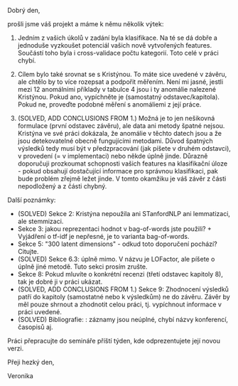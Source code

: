 Dobrý den,

prošli jsme váš projekt a máme k němu několik výtek:

1. Jedním z vašich úkolů v zadání byla klasifikace. Na té se dá dobře a jednoduše vyzkoušet potenciál vašich nově vytvořených features. Součástí toho byla i cross-validace počtu kategorií. Toto celé v práci chybí.

2. Cílem bylo také srovnat se s Kristýnou. To máte sice uvedené v závěru, ale chtělo by to více rozepsat a podpořit měřením. Není mi jasné, jestli mezi 12 anomálními příklady v tabulce 4 jsou i ty anomálie nalezené Kristýnou. Pokud ano, vypíchněte je (samostatný odstavec/kapitola). Pokud ne, proveďte podobné měření s anomáliemi z její práce.

3. (SOLVED, ADD CONCLUSIONS FROM 1.) Možná je to jen nešikovná formulace (první odstavec závěru), ale data ani metody špatné nejsou. Kristýna ve své práci dokázala, že anomálie v těchto datech jsou a že jsou detekovatelné obecně fungujícími metodami. Důvod špatných výsledků tedy musí být v předzpracování (jak píšete v druhém odstavci), v provedení (= v implementaci) nebo někde úplně jinde. Důrazně doporučuji prozkoumat schopnosti vašich features na klasifikační úloze - pokud obsahují dostačující informace pro správnou klasifikaci, pak bude problém zřejmě ležet jinde. V tomto okamžiku je váš závěr z části nepodložený a z části chybný.

Další poznámky:
- (SOLVED) Sekce 2: Kristýna nepoužila ani STanfordNLP ani lemmatizaci, ale stemmizaci.
- Sekce 3: jakou reprezentaci hodnot v bag-of-words jste použili? + Vyjádření o tf-idf je nepřesné, je to varianta bag-of-words.
- Sekce 5: "300 latent dimensions" - odkud toto doporučení pochází? Citujte. 
- (SOLVED) Sekce 6.3: úplně mimo. V názvu je LOFactor, ale píšete o úplně jiné metodě. Tuto sekci prosím zrušte.
- Sekce 8: Pokud mluvíte o konkrétní recenzi (třetí odstavec kapitoly 8), tak je dobré ji v práci ukázat.
- (SOLVED, ADD CONCLUSIONS FROM 1.) Sekce 9: Zhodnocení výsledků patří do kapitoly (samostatné nebo k výsledkům) ne do závěru. Závěr by měl pouze shrnout a zhodnotit celou práci, tj. vypíchnout informace v práci uvedené.
- (SOLVED) Bibliografie: : záznamy jsou neúplné, chybí názvy konferencí, časopisů aj.

Práci přepracujte do semináře příští týden, kde odprezentujete její novou verzi.

Přeji hezký den,

Veronika
